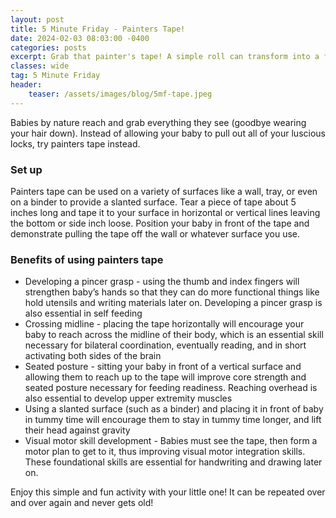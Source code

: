 ```yaml
---
layout: post
title: 5 Minute Friday - Painters Tape!
date: 2024-02-03 08:03:00 -0400
categories: posts
excerpt: Grab that painter's tape! A simple roll can transform into a fantastic 5 Minute Friday activity to develop your baby's pincer grasp, core strength, and visual-motor skills. Easy setup, big benefits!
classes: wide
tag: 5 Minute Friday
header:
    teaser: /assets/images/blog/5mf-tape.jpeg
---
```



Babies by nature reach and grab everything they see (goodbye wearing your hair down). Instead of allowing your baby to pull out all of your luscious locks, try painters tape instead.

### Set up

Painters tape can be used on a variety of surfaces like a wall, tray, or even on a binder to provide a slanted surface. Tear a piece of tape about 5 inches long and tape it to your surface in horizontal or vertical lines leaving the bottom or side inch loose. Position your baby in front of the tape and demonstrate pulling the tape off the wall or whatever surface you use.

### Benefits of using painters tape

- Developing a pincer grasp - using the thumb and index fingers will strengthen baby’s hands so that they can do more functional things like hold utensils and writing materials later on. Developing a pincer grasp is also essential in self feeding
- Crossing midline - placing the tape horizontally will encourage your baby to reach across the midline of their body, which is an essential skill necessary for bilateral coordination, eventually reading, and in short activating both sides of the brain
- Seated posture - sitting your baby in front of a vertical surface and allowing them to reach up to the tape will improve core strength and seated posture necessary for feeding readiness. Reaching overhead is also essential to develop upper extremity muscles
- Using a slanted surface (such as a binder) and placing it in front of baby in tummy time will encourage them to stay in tummy time longer, and lift their head against gravity
- Visual motor skill development - Babies must see the tape, then form a motor plan to get to it, thus improving visual motor integration skills. These foundational skills are essential for handwriting and drawing later on.

Enjoy this simple and fun activity with your little one! It can be repeated over and over again and never gets old!

